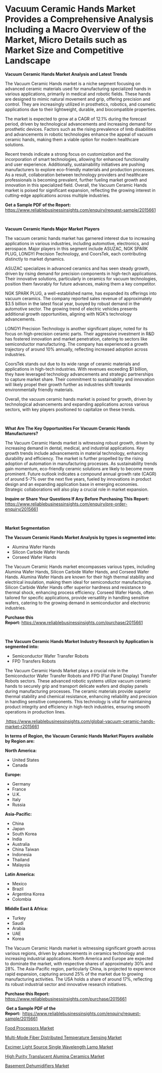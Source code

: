 <p><h1>Vacuum Ceramic Hands Market Provides a Comprehensive Analysis Including a Macro Overview of the Market, Micro Details such as Market Size and Competitive Landscape</h1></p><p><strong>Vacuum Ceramic Hands Market Analysis and Latest Trends</strong></p>
<p><p>The Vacuum Ceramic Hands market is a niche segment focusing on advanced ceramic materials used for manufacturing specialized hands in various applications, primarily in medical and robotic fields. These hands are designed to mimic natural movement and grip, offering precision and control. They are increasingly utilized in prosthetics, robotics, and cosmetic applications due to their lightweight, durable, and biocompatible properties.</p><p>The market is expected to grow at a CAGR of 12.1% during the forecast period, driven by technological advancements and increasing demand for prosthetic devices. Factors such as the rising prevalence of limb disabilities and advancements in robotic technologies enhance the appeal of vacuum ceramic hands, making them a viable option for modern healthcare solutions.</p><p>Recent trends indicate a strong focus on customization and the incorporation of smart technologies, allowing for enhanced functionality and user experience. Additionally, sustainability initiatives are pushing manufacturers to explore eco-friendly materials and production processes. As a result, collaboration between technology providers and healthcare professionals is becoming prevalent, further fueling market growth and innovation in this specialized field. Overall, the Vacuum Ceramic Hands market is poised for significant expansion, reflecting the growing interest in cutting-edge applications across multiple industries.</p></p>
<p><strong>Get a Sample PDF of the Report:&nbsp;</strong> <a href="https://www.reliablebusinessinsights.com/enquiry/request-sample/2015661?utm_campaign=48&utm_medium=2&utm_source=Github&utm_content=ia&utm_term=27102024&utm_id=vacuum-ceramic-hands">https://www.reliablebusinessinsights.com/enquiry/request-sample/2015661</a></p>
<p>&nbsp;</p>
<p><strong>Vacuum Ceramic Hands Major Market Players</strong></p>
<p><p>The vacuum ceramic hands market has garnered interest due to increasing applications in various industries, including automotive, electronics, and aerospace. Major players in this segment include ASUZAC, NGK SPARK PLUG, LONGYI Precision Technology, and CoorsTek, each contributing distinctly to market dynamics.</p><p>ASUZAC specializes in advanced ceramics and has seen steady growth, driven by rising demand for precision components in high-tech applications. Their innovative solutions, particularly in ceramics for vacuum technologies, position them favorably for future advances, making them a key competitor.</p><p>NGK SPARK PLUG, a well-established name, has expanded its offerings into vacuum ceramics. The company reported sales revenue of approximately $3.5 billion in the latest fiscal year, buoyed by robust demand in the automotive sector. The growing trend of electric vehicles presents additional growth opportunities, aligning with NGK’s technology advancements.</p><p>LONGYI Precision Technology is another significant player, noted for its focus on high-precision ceramic parts. Their aggressive investment in R&D has fostered innovation and market penetration, catering to sectors like semiconductor manufacturing. The company has experienced a growth trajectory of around 10% annually, reflecting increased adoption across industries.</p><p>CoorsTek stands out due to its wide range of ceramic materials and applications in high-tech industries. With revenues exceeding $1 billion, they have leveraged technology advancements and strategic partnerships to capture market share. Their commitment to sustainability and innovation will likely propel their growth further as industries shift towards environmentally friendly materials.</p><p>Overall, the vacuum ceramic hands market is poised for growth, driven by technological advancements and expanding applications across various sectors, with key players positioned to capitalize on these trends.</p></p>
<p>&nbsp;</p>
<p><strong>What Are The Key Opportunities For Vacuum Ceramic Hands Manufacturers?</strong></p>
<p><p>The Vacuum Ceramic Hands market is witnessing robust growth, driven by increasing demand in dental, medical, and industrial applications. Key growth trends include advancements in material technology, enhancing durability and efficiency. The market is further propelled by the rising adoption of automation in manufacturing processes. As sustainability trends gain momentum, eco-friendly ceramic solutions are likely to become more prominent. Future outlook indicates a compound annual growth rate (CAGR) of around 5-7% over the next five years, fueled by innovations in product design and an expanding application base in emerging economies. Strategic collaborations will also play a crucial role in market expansion.</p></p>
<p><strong>Inquire or Share Your Questions If Any Before Purchasing This Report:</strong> <a href="https://www.reliablebusinessinsights.com/enquiry/pre-order-enquiry/2015661?utm_campaign=48&utm_medium=2&utm_source=Github&utm_content=ia&utm_term=27102024&utm_id=vacuum-ceramic-hands">https://www.reliablebusinessinsights.com/enquiry/pre-order-enquiry/2015661</a></p>
<p>&nbsp;</p>
<p><strong>Market Segmentation</strong></p>
<p><strong>The Vacuum Ceramic Hands Market Analysis by types is segmented into:</strong></p>
<p><ul><li>Alumina Wafer Hands</li><li>Silicon Carbide Wafer Hands</li><li>Corseed Wafer Hands</li></ul></p>
<p><p>The Vacuum Ceramic Hands market encompasses various types, including Alumina Wafer Hands, Silicon Carbide Wafer Hands, and Corseed Wafer Hands. Alumina Wafer Hands are known for their high thermal stability and electrical insulation, making them ideal for semiconductor manufacturing. Silicon Carbide Wafer Hands offer superior hardness and resistance to thermal shock, enhancing process efficiency. Corseed Wafer Hands, often tailored for specific applications, provide versatility in handling sensitive wafers, catering to the growing demand in semiconductor and electronic industries.</p></p>
<p><strong>Purchase this Report:&nbsp;</strong><a href="https://www.reliablebusinessinsights.com/purchase/2015661?utm_campaign=48&utm_medium=2&utm_source=Github&utm_content=ia&utm_term=27102024&utm_id=vacuum-ceramic-hands">https://www.reliablebusinessinsights.com/purchase/2015661</a></p>
<p>&nbsp;</p>
<p><strong>The Vacuum Ceramic Hands Market Industry Research by Application is segmented into:</strong></p>
<p><ul><li>Semiconductor Wafer Transfer Robots</li><li>FPD Transfers Robots</li></ul></p>
<p><p>The Vacuum Ceramic Hands Market plays a crucial role in the Semiconductor Wafer Transfer Robots and FPD (Flat Panel Display) Transfer Robots sectors. These advanced robotic systems utilize vacuum ceramic hands to securely grip and transport delicate wafers and display panels during manufacturing processes. The ceramic materials provide superior thermal stability and chemical resistance, enhancing reliability and precision in handling sensitive components. This technology is vital for maintaining product integrity and efficiency in high-tech industries, ensuring smooth operations in production lines.</p></p>
<p><a href="https://www.reliablebusinessinsights.com/global-vacuum-ceramic-hands-market-r2015661?utm_campaign=48&utm_medium=2&utm_source=Github&utm_content=ia&utm_term=27102024&utm_id=vacuum-ceramic-hands">&nbsp;https://www.reliablebusinessinsights.com/global-vacuum-ceramic-hands-market-r2015661</a></p>
<p><strong>In terms of Region, the Vacuum Ceramic Hands Market Players available by Region are:</strong></p>
<p>
    <p> <strong> North America: </strong>
        <ul>
            <li>United States</li>
            <li>Canada</li>
        </ul>
        </p> 
    <p> <strong> Europe: </strong>
        <ul>
            <li>Germany</li>
            <li>France</li>
            <li>U.K.</li>
            <li>Italy</li>
            <li>Russia</li>
        </ul>
        </p> 
    <p> <strong> Asia-Pacific: </strong>
        <ul>
            <li>China</li>
            <li>Japan</li>
            <li>South Korea</li>
            <li>India</li>
            <li>Australia</li>
            <li>China Taiwan</li>
            <li>Indonesia</li>
            <li>Thailand</li>
            <li>Malaysia</li>
        </ul>
        </p> 
    <p> <strong> Latin America: </strong>
        <ul>
            <li>Mexico</li>
            <li>Brazil</li>
            <li>Argentina Korea</li>
            <li>Colombia</li>
        </ul>
        </p> 
    <p> <strong> Middle East & Africa: </strong>
        <ul>
            <li>Turkey</li>
            <li>Saudi</li>
            <li>Arabia</li>
            <li>UAE</li>
            <li>Korea</li>
        </ul>
    </p>
    </p>
<p><p>The Vacuum Ceramic Hands market is witnessing significant growth across various regions, driven by advancements in ceramics technology and increasing industrial applications. North America and Europe are expected to dominate the market, with respective shares of approximately 30% and 28%. The Asia-Pacific region, particularly China, is projected to experience rapid expansion, capturing around 25% of the market due to growing manufacturing activities. The USA holds a share of around 17%, reflecting its robust industrial sector and innovative research initiatives.</p></p>
<p><strong>Purchase this Report: </strong><a href="https://www.reliablebusinessinsights.com/purchase/2015661?utm_campaign=48&utm_medium=2&utm_source=Github&utm_content=ia&utm_term=27102024&utm_id=vacuum-ceramic-hands">https://www.reliablebusinessinsights.com/purchase/2015661</a></p>
<p>&nbsp;<strong>Get a Sample PDF of the Report:&nbsp;&nbsp;</strong><a href="https://www.reliablebusinessinsights.com/enquiry/request-sample/2015661?utm_campaign=48&utm_medium=2&utm_source=Github&utm_content=ia&utm_term=27102024&utm_id=vacuum-ceramic-hands">https://www.reliablebusinessinsights.com/enquiry/request-sample/2015661</a></p>
<p><strong></strong></p>
<p><p><a href="https://www.linkedin.com/pulse/food-processors-market-trends-growth-outlook-2024-2031-metafisica-9traf?utm_campaign=48&utm_medium=2&utm_source=Github&utm_content=ia&utm_term=27102024&utm_id=vacuum-ceramic-hands">Food Processors Market</a></p><p><a href="https://issuu.com/reportprime-2/docs/multi-mode-fiber-distributed-temper_d5b537ddd9de79?utm_campaign=48&utm_medium=2&utm_source=Github&utm_content=ia&utm_term=27102024&utm_id=vacuum-ceramic-hands">Multi-Mode Fiber Distributed Temperature Sensing Market</a></p><p><a href="https://github.com/azucena6lzcou/Market-Research-Report-List-1/blob/main/excimer-light-source-single-wavelength-lamp-market.md?utm_campaign=48&utm_medium=2&utm_source=Github&utm_content=ia&utm_term=27102024&utm_id=vacuum-ceramic-hands">Excimer Light Source Single Wavelength Lamp Market</a></p><p><a href="https://github.com/DorinaOsmani364/Market-Research-Report-List-1/blob/main/high-purity-translucent-alumina-ceramics-market.md?utm_campaign=48&utm_medium=2&utm_source=Github&utm_content=ia&utm_term=27102024&utm_id=vacuum-ceramic-hands">High Purity Translucent Alumina Ceramics Market</a></p><p><a href="https://www.linkedin.com/pulse/basement-dehumidifiers-market-forecasts-trends-impact-analysis-teblf?utm_campaign=48&utm_medium=2&utm_source=Github&utm_content=ia&utm_term=27102024&utm_id=vacuum-ceramic-hands">Basement Dehumidifiers Market</a></p></p>